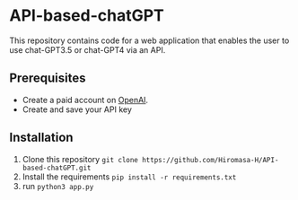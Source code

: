 # API-based-chatGPT

This repository contains code for a web application that enables the user to use chat-GPT3.5 or chat-GPT4 via an API.

## Prerequisites

- Create a paid account on [OpenAI](https://beta.openai.com/).
- Create and save your API key

## Installation
1. Clone this repository `git clone https://github.com/Hiromasa-H/API-based-chatGPT.git`
2. Install the requirements `pip install -r requirements.txt`
3. run `python3 app.py` 